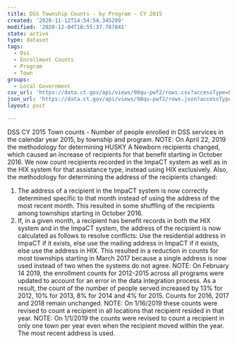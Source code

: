 ```yaml
---
title: DSS Township Counts - by Program - CY 2015
created: '2020-11-12T14:54:54.345289'
modified: '2020-12-04T18:55:37.787841'
state: active
type: dataset
tags:
  - Dss
  - Enrollment Counts
  - Program
  - Town
groups:
  - Local Government
csv_url: 'https://data.ct.gov/api/views/98qu-pwf2/rows.csv?accessType=DOWNLOAD'
json_url: 'https://data.ct.gov/api/views/98qu-pwf2/rows.json?accessType=DOWNLOAD'
layout: post

---
```

DSS CY 2015 Town counts - Number of people enrolled in DSS services in the calendar year 2015, by township and program.
NOTE: On April 22, 2019 the methodology for determining HUSKY A Newborn recipients changed, which caused an increase of recipients for that benefit starting in October 2016. We now count recipients recorded in the ImpaCT system as well as in the HIX system for that assistance type, instead using HIX exclusively.
Also, the methodology for determining the address of the recipients changed:
1. The address of a recipient in the ImpaCT system is now correctly determined specific to that month instead of using the address of the most recent month. This resulted in some shuffling of the recipients among townships starting in October 2016.
2. If, in a given month, a recipient has benefit records in both the HIX system and in the ImpaCT system, the address of the recipient is now calculated as follows to resolve conflicts: Use the residential address in ImpaCT if it exists, else use the mailing address in ImpaCT if it exists, else use the address in HIX. This resulted in a reduction in counts for most townships starting in March 2017 because a single address is now used instead of two when the systems do not agree.
NOTE: On February 14 2019, the enrollment counts for 2012-2015 across all programs were updated to account for an error in the data integration process. As a result, the count of the number of people served increased by 13% for 2012, 10% for 2013, 8% for 2014 and 4% for 2015. Counts for 2016, 2017 and 2018 remain unchanged.
NOTE: On 1/16/2019 these counts were revised to count a recipient in all locations that recipient resided in that year.
NOTE: On 1/1/2019 the counts were revised to count a recipient in only one town per year even when the recipient moved within the year. The most recent address is used.
